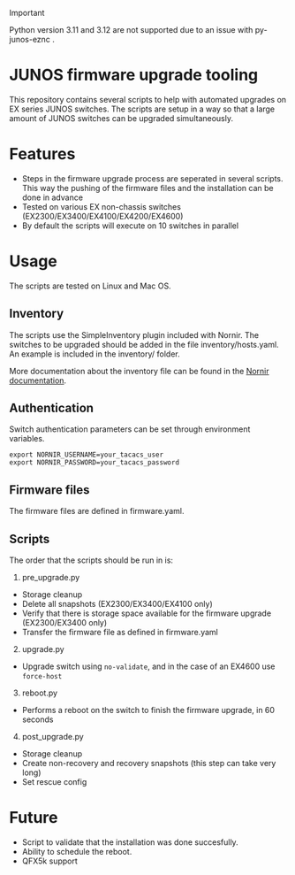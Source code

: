 > [!IMPORTANT]
> Python version 3.11 and 3.12 are not supported due to an issue with py-junos-eznc .

# JUNOS firmware upgrade tooling

This repository contains several scripts to help with automated upgrades on EX series JUNOS switches. The scripts are setup in a way so that a large amount of JUNOS switches can be upgraded simultaneously.

# Features

* Steps in the firmware upgrade process are seperated in several scripts. This way the pushing of the firmware files and the installation can be done in advance
* Tested on various EX non-chassis switches (EX2300/EX3400/EX4100/EX4200/EX4600)
* By default the scripts will execute on 10 switches in parallel

# Usage

The scripts are tested on Linux and Mac OS.

## Inventory

The scripts use the SimpleInventory plugin included with Nornir. The switches to be upgraded should be added in the file inventory/hosts.yaml.
An example is included in the inventory/ folder.

More documentation about the inventory file can be found in the [Nornir documentation](https://nornir.readthedocs.io/en/latest/tutorial/inventory.html).

## Authentication

Switch authentication parameters can be set through environment variables.
```
export NORNIR_USERNAME=your_tacacs_user
export NORNIR_PASSWORD=your_tacacs_password
```

## Firmware files

The firmware files are defined in firmware.yaml.

## Scripts

The order that the scripts should be run in is:

1. pre_upgrade.py
  - Storage cleanup
  - Delete all snapshots (EX2300/EX3400/EX4100 only)
  - Verify that there is storage space available for the firmware upgrade (EX2300/EX3400 only)
  - Transfer the firmware file as defined in firmware.yaml
2. upgrade.py
  - Upgrade switch using `no-validate`, and in the case of an EX4600 use `force-host`
3. reboot.py
  - Performs a reboot on the switch to finish the firmware upgrade, in 60 seconds
4. post_upgrade.py
  - Storage cleanup
  - Create non-recovery and recovery snapshots (this step can take very long)
  - Set rescue config

# Future

* Script to validate that the installation was done succesfully.
* Ability to schedule the reboot.
* QFX5k support